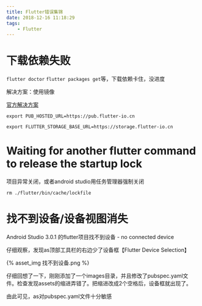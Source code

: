 ```yaml
---
title: Flutter错误集锦
date: 2018-12-16 11:18:29
tags:
	- Flutter
---
```


# 下载依赖失败
`flutter doctor` `flutter packages get`等，下载依赖卡住，没进度

解决方案：使用镜像

[官方解决方案](https://github.com/flutter/flutter/wiki/Using-Flutter-in-China)

	export PUB_HOSTED_URL=https://pub.flutter-io.cn
	
	export FLUTTER_STORAGE_BASE_URL=https://storage.flutter-io.cn

# Waiting for another flutter command to release the startup lock

项目异常关闭，或者android studio用任务管理器强制关闭

`rm ./flutter/bin/cache/lockfile`

# 找不到设备/设备视图消失

Android Studio 3.0.1 的flutter项目找不到设备 - no connected device

仔细观察，发现as顶部工具栏的右边少了设备框【Flutter Device Selection】

{% asset_img 找不到设备.png %}

仔细回想了一下，刚刚添加了一个images目录，并且修改了pubspec.yaml文件。检查发现assets的缩进弄错了。把缩进改成2个空格后，设备框就出现了。

由此可见，as对pubspec.yaml文件十分敏感